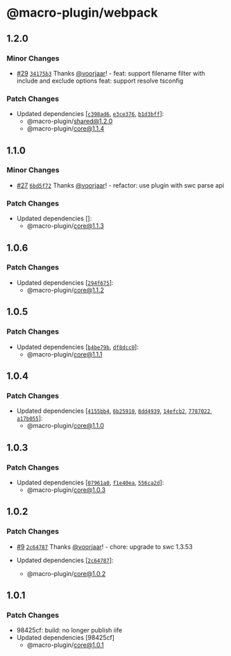 # @macro-plugin/webpack

## 1.2.0

### Minor Changes

- [#29](https://github.com/macro-plugin/macros/pull/29) [`34175b3`](https://github.com/macro-plugin/macros/commit/34175b39dad726b139f32c8ded15cce10b68db85) Thanks [@voorjaar](https://github.com/voorjaar)! - feat: support filename filter with include and exclude options
  feat: support resolve tsconfig

### Patch Changes

- Updated dependencies [[`c398ad6`](https://github.com/macro-plugin/macros/commit/c398ad61bd1aa9b79c1a98f7e811323f996f5658), [`e3ce376`](https://github.com/macro-plugin/macros/commit/e3ce37696e0a21bdddb56804f7dbcfa904f5fd35), [`b1d3bff`](https://github.com/macro-plugin/macros/commit/b1d3bffcac4ef25930bd7ee4409664f6fb00fb06)]:
  - @macro-plugin/shared@1.2.0
  - @macro-plugin/core@1.1.4

## 1.1.0

### Minor Changes

- [#27](https://github.com/macro-plugin/macros/pull/27) [`6bd5f72`](https://github.com/macro-plugin/macros/commit/6bd5f72fcb89ae988e218a447cbc3d56298174f7) Thanks [@voorjaar](https://github.com/voorjaar)! - refactor: use plugin with swc parse api

### Patch Changes

- Updated dependencies []:
  - @macro-plugin/core@1.1.3

## 1.0.6

### Patch Changes

- Updated dependencies [[`294f675`](https://github.com/macro-plugin/macros/commit/294f67574c5ff168bdeb0a499ea4ab2fd57579cf)]:
  - @macro-plugin/core@1.1.2

## 1.0.5

### Patch Changes

- Updated dependencies [[`b4be79b`](https://github.com/macro-plugin/macros/commit/b4be79be09e8790b95c6a2e9b07dde4ba3822f39), [`df8dcc0`](https://github.com/macro-plugin/macros/commit/df8dcc0ab7f3e09f1157c5c2a7cda4a7f5367991)]:
  - @macro-plugin/core@1.1.1

## 1.0.4

### Patch Changes

- Updated dependencies [[`4155bb4`](https://github.com/macro-plugin/macros/commit/4155bb4de7968a83e62203411bceae6b0602637f), [`6b25910`](https://github.com/macro-plugin/macros/commit/6b25910567e910b7c71c79646f8569a2f3927be6), [`8dd4939`](https://github.com/macro-plugin/macros/commit/8dd493997931d8d91a82ffb1785927d425c17c61), [`14efcb2`](https://github.com/macro-plugin/macros/commit/14efcb2c6461ab3f5d78e0599ec74b422085ce1d), [`7787022`](https://github.com/macro-plugin/macros/commit/7787022f657b7a79cb18a1e8ba947ae2eaeb682e), [`a17b055`](https://github.com/macro-plugin/macros/commit/a17b055d356c285b394add56192c80077ebde2c2)]:
  - @macro-plugin/core@1.1.0

## 1.0.3

### Patch Changes

- Updated dependencies [[`07961a0`](https://github.com/macro-plugin/macros/commit/07961a03b6e82080a2b8c8ab2626c187c34f912e), [`f1e40ea`](https://github.com/macro-plugin/macros/commit/f1e40ead32636d4f2d43c442e70cc208e2d43b28), [`556ca2d`](https://github.com/macro-plugin/macros/commit/556ca2d9addaf36ac84da8c8ea7b5bc465e174b7)]:
  - @macro-plugin/core@1.0.3

## 1.0.2

### Patch Changes

- [#9](https://github.com/macro-plugin/macros/pull/9) [`2c64787`](https://github.com/macro-plugin/macros/commit/2c647875182c5fc6ca41c9e72587a08307ba90ec) Thanks [@voorjaar](https://github.com/voorjaar)! - chore: upgrade to swc 1.3.53

- Updated dependencies [[`2c64787`](https://github.com/macro-plugin/macros/commit/2c647875182c5fc6ca41c9e72587a08307ba90ec)]:
  - @macro-plugin/core@1.0.2

## 1.0.1

### Patch Changes

- 98425cf: build: no longer publish iife
- Updated dependencies [98425cf]
  - @macro-plugin/core@1.0.1
